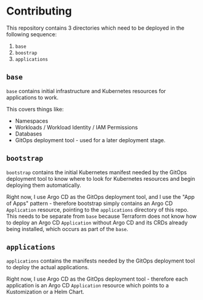 # Contributing

This repository contains 3 directories which need to be deployed in the following sequence:

1. `base`
2. `boostrap`
3. `applications`

## `base`

`base` contains initial infrastructure and Kubernetes resources for applications to work.

This covers things like:

- Namespaces
- Workloads / Workload Identity / IAM Permissions
- Databases
- GitOps deployment tool - used for a later deployment stage.

## `bootstrap`

`bootstrap` contains the initial Kubernetes manifest needed by the GitOps deployment tool to know where to look for
Kubernetes resources and begin deploying them automatically.

Right now, I use Argo CD as the GitOps deployment tool, and I use the "App of Apps" pattern - therefore bootstrap simply
contains an Argo CD `Application` resource, pointing to the `applications` directory of this repo.  
This needs to be separate from `base` because Terraform does not know how to deploy an Argo CD `Application` without
Argo CD and its CRDs already being installed, which occurs as part of the `base`.

## `applications`

`applications` contains the manifests needed by the GitOps deployment tool to deploy the actual applications.

Right now, I use Argo CD as the GitOps deployment tool - therefore each application is an Argo CD `Application` resource
which points to a Kustomization or a Helm Chart.
